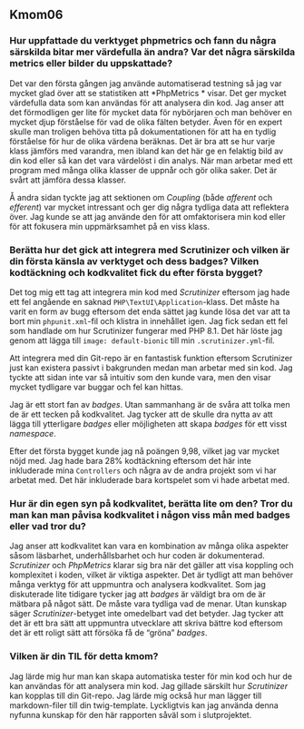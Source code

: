<h2 id="kmom06">Kmom06</h2>

### Hur uppfattade du verktyget phpmetrics och fann du några särskilda bitar mer värdefulla än andra? Var det några särskilda metrics eller bilder du uppskattade? 

Det var den första gången jag använde automatiserad testning så jag var mycket glad över att se statistiken att *PhpMetrics * visar. Det ger mycket värdefulla data som kan användas för att analysera din kod. Jag anser att det förmodligen ger lite för mycket data för nybörjaren och man behöver en mycket djup förståelse för vad de olika fälten betyder. Även för en expert skulle man troligen behöva titta på dokumentationen för att ha en tydlig förståelse för hur de olika värdena beräknas. Det är bra att se hur varje klass jämförs med varandra, men ibland kan det här ge en felaktig bild av din kod eller så kan det vara värdelöst i din analys. När man arbetar med ett program med många olika klasser de uppnår och gör olika saker. Det är svårt att jämföra dessa klasser. 

Å andra sidan tyckte jag att sektionen om *Coupling* (både *afferent* och *efferent*) var mycket intressant och ger dig några tydliga data att reflektera över. Jag kunde se att jag använde den för att omfaktorisera min kod eller för att fokusera min uppmärksamhet på en viss klass. 

### Berätta hur det gick att integrera med Scrutinizer och vilken är din första känsla av verktyget och dess badges? Vilken kodtäckning och kodkvalitet fick du efter första bygget? 

Det tog mig ett tag att integrera min kod med *Scrutinizer* eftersom jag hade ett fel angående en saknad `PHP\TextUI\Application`-klass. Det måste ha varit en form av bugg eftersom det enda sättet jag kunde lösa det var att ta bort min `phpunit.xml`-fil och klistra in innehållet igen. Jag fick sedan ett fel som handlade om hur Scrutinizer fungerar med PHP 8.1. Det här löste jag genom att lägga till `image: default-bionic` till min `.scrutinizer.yml`-fil. 

Att integrera med din Git-repo är en fantastisk funktion eftersom Scrutinizer just kan existera passivt i bakgrunden medan man arbetar med sin kod. Jag tyckte att sidan inte var så intuitiv som den kunde vara, men den visar mycket tydligare var buggar och fel kan hittas.  

Jag är ett stort fan av *badges*. Utan sammanhang är de svåra att tolka men de är ett tecken på kodkvalitet. Jag tycker att de skulle dra nytta av att lägga till ytterligare *badges* eller möjligheten att skapa *badges* för ett visst *namespace*. 

Efter det första bygget kunde jag nå poängen 9,98, vilket jag var mycket nöjd med. Jag hade bara 28% kodtäckning eftersom det här inte inkluderade mina `Controllers` och några av de andra projekt som vi har arbetat med. Det här inkluderade bara kortspelet som vi hade arbetat med. 

### Hur är din egen syn på kodkvalitet, berätta lite om den? Tror du man kan man påvisa kodkvalitet i någon viss mån med badges eller vad tror du? 

Jag anser att kodkvalitet kan vara en kombination av många olika aspekter såsom läsbarhet, underhållsbarhet och hur coden är dokumenterad. *Scrutinizer* och *PhpMetrics* klarar sig bra när det gäller att visa koppling och komplexitet i koden, vilket är viktiga aspekter. Det är tydligt att man behöver många verktyg för att uppmuntra och analysera kodkvalitet. Som jag diskuterade lite tidigare tycker jag att *badges* är väldigt bra om de är mätbara på något sätt. De måste vara tydliga vad de menar. Utan kunskap säger *Scrutinizer*-betyget inte omedelbart vad det betyder. Jag tycker att det är ett bra sätt att uppmuntra utvecklare att skriva bättre kod eftersom det är ett roligt sätt att försöka få de “gröna” *badges*. 

### Vilken är din TIL för detta kmom?  

Jag lärde mig hur man kan skapa automatiska tester för min kod och hur de kan användas för att analysera min kod. Jag gillade särskilt hur *Scrutinizer* kan kopplas till din Git-repo. Jag lärde mig också hur man lägger till markdown-filer till din twig-template. Lyckligtvis kan jag använda denna nyfunna kunskap för den här rapporten såväl som i slutprojektet. 

 

 